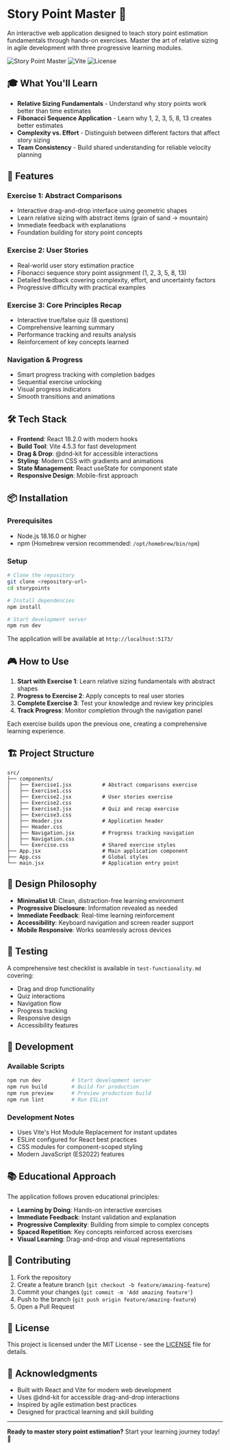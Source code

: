 # Story Point Master 🎯

An interactive web application designed to teach story point estimation fundamentals through hands-on exercises. Master the art of relative sizing in agile development with three progressive learning modules.

![Story Point Master](https://img.shields.io/badge/React-18.2.0-blue) ![Vite](https://img.shields.io/badge/Vite-4.5.3-green) ![License](https://img.shields.io/badge/License-MIT-yellow)

## 🎓 What You'll Learn

- **Relative Sizing Fundamentals** - Understand why story points work better than time estimates
- **Fibonacci Sequence Application** - Learn why 1, 2, 3, 5, 8, 13 creates better estimates
- **Complexity vs. Effort** - Distinguish between different factors that affect story sizing
- **Team Consistency** - Build shared understanding for reliable velocity planning

## 🚀 Features

### Exercise 1: Abstract Comparisons
- Interactive drag-and-drop interface using geometric shapes
- Learn relative sizing with abstract items (grain of sand → mountain)
- Immediate feedback with explanations
- Foundation building for story point concepts

### Exercise 2: User Stories
- Real-world user story estimation practice
- Fibonacci sequence story point assignment (1, 2, 3, 5, 8, 13)
- Detailed feedback covering complexity, effort, and uncertainty factors
- Progressive difficulty with practical examples

### Exercise 3: Core Principles Recap
- Interactive true/false quiz (8 questions)
- Comprehensive learning summary
- Performance tracking and results analysis
- Reinforcement of key concepts learned

### Navigation & Progress
- Smart progress tracking with completion badges
- Sequential exercise unlocking
- Visual progress indicators
- Smooth transitions and animations

## 🛠️ Tech Stack

- **Frontend**: React 18.2.0 with modern hooks
- **Build Tool**: Vite 4.5.3 for fast development
- **Drag & Drop**: @dnd-kit for accessible interactions
- **Styling**: Modern CSS with gradients and animations
- **State Management**: React useState for component state
- **Responsive Design**: Mobile-first approach

## 📦 Installation

### Prerequisites
- Node.js 18.16.0 or higher
- npm (Homebrew version recommended: `/opt/homebrew/bin/npm`)

### Setup
```bash
# Clone the repository
git clone <repository-url>
cd storypoints

# Install dependencies
npm install

# Start development server
npm run dev
```

The application will be available at `http://localhost:5173/`

## 🎮 How to Use

1. **Start with Exercise 1**: Learn relative sizing fundamentals with abstract shapes
2. **Progress to Exercise 2**: Apply concepts to real user stories
3. **Complete Exercise 3**: Test your knowledge and review key principles
4. **Track Progress**: Monitor completion through the navigation panel

Each exercise builds upon the previous one, creating a comprehensive learning experience.

## 🏗️ Project Structure

```
src/
├── components/
│   ├── Exercise1.jsx          # Abstract comparisons exercise
│   ├── Exercise1.css
│   ├── Exercise2.jsx          # User stories exercise
│   ├── Exercise2.css
│   ├── Exercise3.jsx          # Quiz and recap exercise
│   ├── Exercise3.css
│   ├── Header.jsx             # Application header
│   ├── Header.css
│   ├── Navigation.jsx         # Progress tracking navigation
│   ├── Navigation.css
│   └── Exercise.css           # Shared exercise styles
├── App.jsx                    # Main application component
├── App.css                    # Global styles
└── main.jsx                   # Application entry point
```

## 🎨 Design Philosophy

- **Minimalist UI**: Clean, distraction-free learning environment
- **Progressive Disclosure**: Information revealed as needed
- **Immediate Feedback**: Real-time learning reinforcement
- **Accessibility**: Keyboard navigation and screen reader support
- **Mobile Responsive**: Works seamlessly across devices

## 🧪 Testing

A comprehensive test checklist is available in `test-functionality.md` covering:
- Drag and drop functionality
- Quiz interactions
- Navigation flow
- Progress tracking
- Responsive design
- Accessibility features

## 🚀 Development

### Available Scripts

```bash
npm run dev          # Start development server
npm run build        # Build for production
npm run preview      # Preview production build
npm run lint         # Run ESLint
```

### Development Notes

- Uses Vite's Hot Module Replacement for instant updates
- ESLint configured for React best practices
- CSS modules for component-scoped styling
- Modern JavaScript (ES2022) features

## 📚 Educational Approach

The application follows proven educational principles:
- **Learning by Doing**: Hands-on interactive exercises
- **Immediate Feedback**: Instant validation and explanation
- **Progressive Complexity**: Building from simple to complex concepts
- **Spaced Repetition**: Key concepts reinforced across exercises
- **Visual Learning**: Drag-and-drop and visual representations

## 🤝 Contributing

1. Fork the repository
2. Create a feature branch (`git checkout -b feature/amazing-feature`)
3. Commit your changes (`git commit -m 'Add amazing feature'`)
4. Push to the branch (`git push origin feature/amazing-feature`)
5. Open a Pull Request

## 📄 License

This project is licensed under the MIT License - see the [LICENSE](LICENSE) file for details.

## 🙏 Acknowledgments

- Built with React and Vite for modern web development
- Uses @dnd-kit for accessible drag-and-drop interactions
- Inspired by agile estimation best practices
- Designed for practical learning and skill building

---

**Ready to master story point estimation?** Start your learning journey today! 🎯
